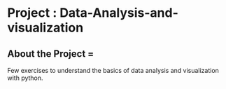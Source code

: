 # Project : Data-Analysis-and-visualization

## About the Project =

Few exercises to understand the basics of data analysis and visualization with python.
